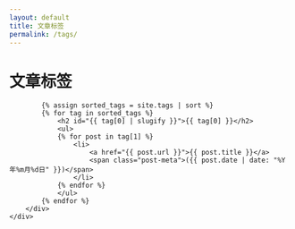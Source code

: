```yaml
---
layout: default
title: 文章标签
permalink: /tags/
---
```


<div class="container">
    <div class="row">
        <div class="col-lg-8 col-lg-offset-2 col-md-10 col-md-offset-1">
            <h1>文章标签</h1>
            
            {% assign sorted_tags = site.tags | sort %}
            {% for tag in sorted_tags %}
                <h2 id="{{ tag[0] | slugify }}">{{ tag[0] }}</h2>
                <ul>
                {% for post in tag[1] %}
                    <li>
                        <a href="{{ post.url }}">{{ post.title }}</a>
                        <span class="post-meta">({{ post.date | date: "%Y年%m月%d日" }})</span>
                    </li>
                {% endfor %}
                </ul>
            {% endfor %}
        </div>
    </div>
</div>
